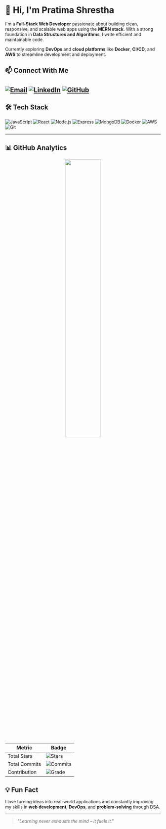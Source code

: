 # 👋 Hi, I'm Pratima Shrestha

I'm a **Full-Stack Web Developer** passionate about building clean, responsive, and scalable web apps using the **MERN stack**. With a strong foundation in **Data Structures and Algorithms**, I write efficient and maintainable code.

Currently exploring **DevOps** and **cloud platforms** like **Docker**, **CI/CD**, and **AWS** to streamline development and deployment.


<!--
## 🚀 Project Highlight

🎮 **GamingOrbit**  
A community platform for gamers featuring:
- Tournament & bracket creation  
- Live streaming integration  
- Admin & organizer controls
-->

## 📫 Connect With Me

[![Email](https://img.shields.io/badge/Email-D14836?style=flat&logo=gmail&logoColor=white)](mailto:pratimatm17@gmail.com)
[![LinkedIn](https://img.shields.io/badge/LinkedIn-0077B5?style=flat&logo=linkedin&logoColor=white)](https://www.linkedin.com/in/pratima-shrestha-225494229/)
[![GitHub](https://img.shields.io/badge/GitHub-181717?style=flat&logo=github&logoColor=white)](https://github.com/pratimashrestha1)
 ---

## 🛠 Tech Stack

![JavaScript](https://img.shields.io/badge/JavaScript-F7DF1E?style=flat&logo=javascript&logoColor=black)
![React](https://img.shields.io/badge/React-61DAFB?style=flat&logo=react&logoColor=black)
![Node.js](https://img.shields.io/badge/Node.js-339933?style=flat&logo=node.js&logoColor=white)
![Express](https://img.shields.io/badge/Express.js-000000?style=flat&logo=express&logoColor=white)
![MongoDB](https://img.shields.io/badge/MongoDB-47A248?style=flat&logo=mongodb&logoColor=white)
![Docker](https://img.shields.io/badge/Docker-2496ED?style=flat&logo=docker&logoColor=white)
![AWS](https://img.shields.io/badge/AWS-FF9900?style=flat&logo=amazonaws&logoColor=white)
![Git](https://img.shields.io/badge/Git-F05032?style=flat&logo=git&logoColor=white)

---
## 📊 GitHub Analytics  

<p align="center">
 <!--
  <img src="https://github-readme-stats.vercel.app/api?username=pratimashrestha1&show_icons=true&theme=radical" width="48%" />
 -->
  <img src="https://github-readme-streak-stats.herokuapp.com/?user=pratimashrestha1&theme=radical" width="48%" />
</p>


| **Metric**       | **Badge**                                                                 |
|------------------|---------------------------------------------------------------------------|
| Total Stars      | ![Stars](https://img.shields.io/github/stars/pratimashrestha1?color=blue) |
| Total Commits    | ![Commits](https://img.shields.io/badge/Commits-200+-brightgreen)         |
| Contribution     | ![Grade](https://img.shields.io/badge/Contribution-A+-green)              |


## 💡 Fun Fact

I love turning ideas into real-world applications and constantly improving my skills in **web development**, **DevOps**, and **problem-solving** through DSA.

---

> *"Learning never exhausts the mind – it fuels it."*
